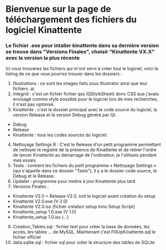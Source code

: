 # Bienvenue sur la page de téléchargement des fichiers du logiciel Kinattente
### Le fichier .exe pour intaller kinattente dans sa dernière version se trouve dans "Versions Finales", choisir "Kinattente VX.X" avec la version la plus récente
Ici vous trouverez les fichiers qui m'ont servi à créer tout le logiciel, voici le listing de ce que vous pourrez trouver dans les dossiers :
1.	Illustrations : ce sont les images faits sous Illustrator ainsi que leur fichiers .ai.
2.	Integrid : c'est un fichier fichier qss (QStyleSheet) donc CSS que j'avais envisagé comme style possible pour le logiciel lors de mes recherches, il n'est pas optimisé.
3.	Kinattente : c'est le dossier principal avec le code source du logiciel, la version Release et la version Debug généré par Qt.
- Debug
- Release
- Kinattente : tous les codes sources du logiciel.
4.	Nettoyage Settings R : C'est le Release d'un petit programme permettant de nettoyer le registre de la présence de Kinattente et de retirer l'ordre de lancer Kinattente au démarrage de l'ordinateur, je l'utilisais pendant mes essais.
5.	Tests : contient les fichiers du petit programme « Nettoyage Settings » (qui s'appelle dans ce dossier "Tests"), il y a le dossier code source, le Debug et le Release.
6.	Updater : programme pour mettre à jour Kinattente plus tard
7.	Versions Finales :
-	Kinattente V2.0 = Release V2.0, soit le logiciel avant création du setup
-	Kinattente V2.0.exe (V 2.0)
-	Kinattente V2.0.iss (fichier création setup Inno Setup Script)
-	Kinattente_setup 1.0.exe (V 1.0)
-	Kinattente_setup 1.0.iss (…)
9.	Creation_Tables.sql : fichier test pour créer la base de données, les accès, les tables … de MySQL. Maintenant c’est FillUpKinattente.sql le fichier officiel
10.	data.sqlite.sql : fichier sql pour créer la structure des tables de SQLite


<!--
**Kinattente/Kinattente** is a ✨ _special_ ✨ repository because its `README.md` (this file) appears on your GitHub profile.

Here are some ideas to get you started:

- 🔭 I’m currently working on ...
- 🌱 I’m currently learning ...
- 👯 I’m looking to collaborate on ...
- 🤔 I’m looking for help with ...
- 💬 Ask me about ...
- 📫 How to reach me: ...
- 😄 Pronouns: ...
- ⚡ Fun fact: ...
-->
